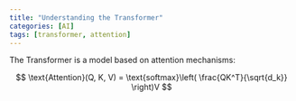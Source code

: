 ```yaml
---
title: "Understanding the Transformer"
categories: [AI]
tags: [transformer, attention]
---
```


The Transformer is a model based on attention mechanisms:

$$
\text{Attention}(Q, K, V) = \text{softmax}\left( \frac{QK^T}{\sqrt{d_k}} \right)V
$$

